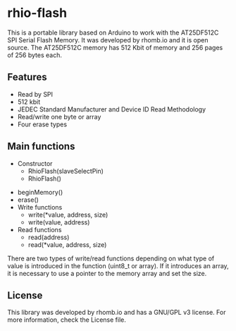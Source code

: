 # rhio-flash

This is a portable library based on Arduino to work with the AT25DF512C SPI Serial Flash Memory. It was developed by rhomb.io and it is open source. The AT25DF512C memory has 512 Kbit of memory and 256 pages of 256 bytes each.

## Features

* Read by SPI
* 512 kbit
* JEDEC Standard Manufacturer and Device ID Read Methodology
* Read/write one byte or array
* Four erase types

## Main functions

+ Constructor
  * RhioFlash(slaveSelectPin)
  * RhioFlash()
* beginMemory()
* erase()
* Write functions
  * write(*value, address, size)
  * write(value, address)
* Read functions
  * read(address)
  * read(*value, address, size)

There are two types of write/read functions depending on what type of value is introduced in the function (uint8_t or array). If it introduces an array, it is necessary to use a pointer to the memory array and set the size.

## License

This library was developed by rhomb.io and has a GNU/GPL v3 license. For more information, check the License file.
